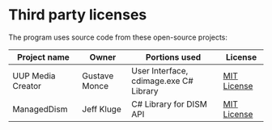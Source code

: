 # Third party licenses
The program uses source code from these open-source projects:

Project name      | Owner         | Portions used                          | License
------------------|---------------|----------------------------------------|--------------------------------------------------------------------------------
UUP Media Creator | Gustave Monce | User Interface, cdimage.exe C# Library | [MIT License](https://github.com/gus33000/UUPMediaCreator/blob/master/LICENSE)
ManagedDism       | Jeff Kluge    | C# Library for DISM API                | [MIT License](https://github.com/jeffkl/ManagedDism/blob/main/LICENSE)
